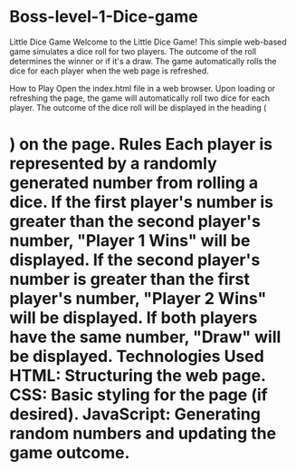 # Boss-level-1-Dice-game
Little Dice Game
Welcome to the Little Dice Game! This simple web-based game simulates a dice roll for two players. The outcome of the roll determines the winner or if it's a draw. The game automatically rolls the dice for each player when the web page is refreshed.

How to Play
Open the index.html file in a web browser.
Upon loading or refreshing the page, the game will automatically roll two dice for each player.
The outcome of the dice roll will be displayed in the heading (<h1>) on the page.
Rules
Each player is represented by a randomly generated number from rolling a dice.
If the first player's number is greater than the second player's number, "Player 1 Wins" will be displayed.
If the second player's number is greater than the first player's number, "Player 2 Wins" will be displayed.
If both players have the same number, "Draw" will be displayed.
Technologies Used
HTML: Structuring the web page.
CSS: Basic styling for the page (if desired).
JavaScript: Generating random numbers and updating the game outcome.
